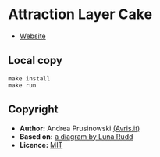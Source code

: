 # Attraction Layer Cake

 - [Website](https://cake.avris.it)

## Local copy

    make install
    make run
    
## Copyright
 
 * **Author:** Andrea Prusinowski [(Avris.it)](https://avris.it)
 * **Based on:** [a diagram by Luna Rudd](https://imgur.com/gallery/YAGLE)
 * **Licence:** [MIT](https://mit.avris.it)
